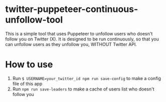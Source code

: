 # twitter-puppeteer-continuous-unfollow-tool

This is a simple tool that uses Puppeteer to unfollow users who doesn't follow you on Twitter (X).
It is designed to be run continuously, so that you can unfollow users as they unfollow you,
WITHOUT Twitter API.

# How to use

1. Run `$ USERNAME=your_twitter_id npm run save-config` to make a config file of this app
1. Run `npm run save-leaders` to make a cache of users list who doesn't follow you

